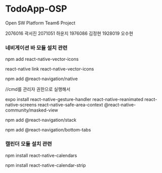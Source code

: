 # TodoApp-OSP
Open SW Platform Team6 Project

2076016 곽서진
2071051 하윤지
1976086 김정현
1928019 오수현

### 네비게이션 바 모듈 설치 관련  
npm add react-native-vector-icons

react-native link react-native-vector-icons

npm add @react-navigation/native

//cmd를 관리자 권한으로 실행해서

expo install react-native-gesture-handler react-native-reanimated react-native-screens react-native-safe-area-context @react-native-community/masked-view

npm add @react-navigation/stack

npm add @react-navigation/bottom-tabs

### 캘린더 모듈 설치 관련

npm install react-native-calendars

npm install react-native-calendar-strip
